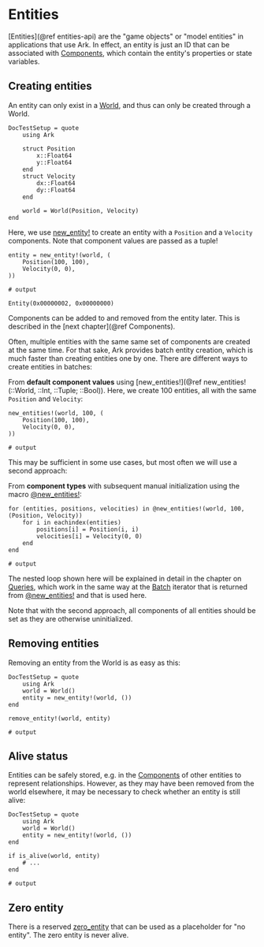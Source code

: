 # Entities

[Entities](@ref entities-api) are the "game objects" or "model entities" in applications that use Ark.
In effect, an entity is just an ID that can be associated with [Components](@ref),
which contain the entity's properties or state variables.

## Creating entities

An entity can only exist in a [World](@ref), and thus can only be created through a World.

```@meta
DocTestSetup = quote
    using Ark

    struct Position
        x::Float64
        y::Float64
    end
    struct Velocity
        dx::Float64
        dy::Float64
    end

    world = World(Position, Velocity)
end
```

Here, we use [new_entity!](@ref) to create an entity with a `Position` and a `Velocity` components.
Note that component values are passed as a tuple!

```jldoctest; output = false
entity = new_entity!(world, (
    Position(100, 100),
    Velocity(0, 0),
))

# output

Entity(0x00000002, 0x00000000)
```

Components can be added to and removed from the entity later. This is described in the [next chapter](@ref Components).

Often, multiple entities with the same same set of components are created at the same time.
For that sake, Ark provides batch entity creation, which is much faster than creating entities one by one. There are different ways to create entities in batches:

From **default component values** using [new_entities!](@ref new_entities!(::World, ::Int, ::Tuple; ::Bool)). Here, we create 100 entities, all with the same `Position` and `Velocity`:

```jldoctest; output = false
new_entities!(world, 100, (
    Position(100, 100),
    Velocity(0, 0),
))

# output

```

This may be sufficient in some use cases, but most often we will use a second approach:

From **component types** with subsequent manual initialization using the macro [@new_entities!](@ref):

```jldoctest; output = false
for (entities, positions, velocities) in @new_entities!(world, 100, (Position, Velocity))
    for i in eachindex(entities)
        positions[i] = Position(i, i)
        velocities[i] = Velocity(0, 0)
    end
end

# output

```

The nested loop shown here will be explained in detail in the chapter on [Queries](@ref),
which work in the same way at the [Batch](@ref) iterator that is returned from [@new_entities!](@ref)
and that is used here.

Note that with the second approach, all components of all entities should be set as they are otherwise uninitialized.

## Removing entities

Removing an entity from the World is as easy as this:

```@meta
DocTestSetup = quote
    using Ark
    world = World()
    entity = new_entity!(world, ())
end
```

```jldoctest; output = false
remove_entity!(world, entity)

# output

```

## Alive status

Entities can be safely stored, e.g. in the [Components](@ref) of other entities to represent relationships. However, as they may have been removed from the world elsewhere,
it may be necessary to check whether an entity is still alive:

```@meta
DocTestSetup = quote
    using Ark
    world = World()
    entity = new_entity!(world, ())
end
```

```jldoctest entities; output = false
if is_alive(world, entity)
    # ...
end

# output

```

## Zero entity

There is a reserved [zero_entity](@ref) that can be used as a placeholder for "no entity".
The zero entity is never alive.
